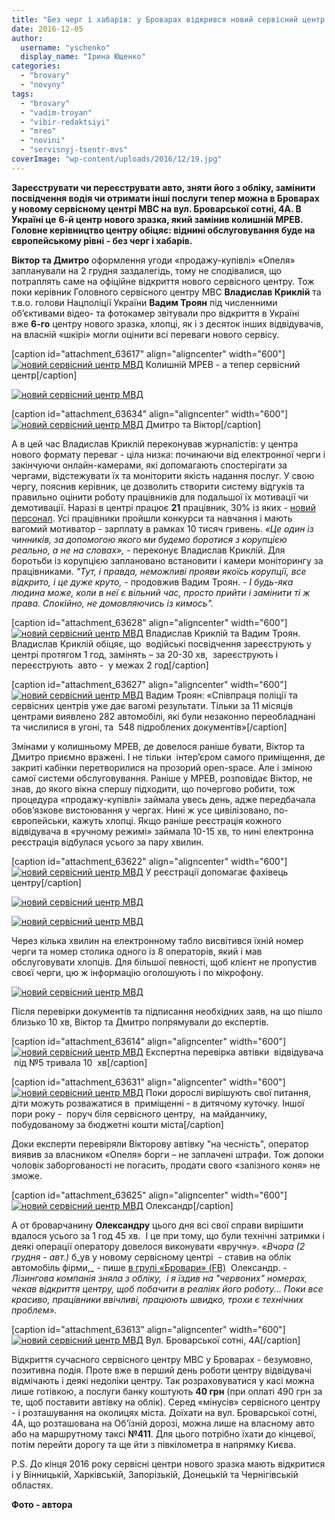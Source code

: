 ```yaml
---
title: "Без черг і хабарів: у Броварах відкрився новий сервісний центр МВС"
date: 2016-12-05
author: 
  username: "yschenko"
  display_name: "Ірина Ющенко"
categories: 
  - "brovary"
  - "novyny"
tags: 
  - "brovary"
  - "vadim-troyan"
  - "vibir-redaktsiyi"
  - "mreo"
  - "novini"
  - "servisnyj-tsentr-mvs"
coverImage: "wp-content/uploads/2016/12/19.jpg"
---
```


**Зареєструвати чи переєструвати авто, зняти його з обліку, замінити посвідчення водія чи отримати інші послуги тепер можна в Броварах у новому сервісному центрі МВС на вул. Броварської сотні, 4А. В Україні це** **6-й центр нового зразка, який замінив колишній МРЕВ.** **Головне керівництво центру обіцяє: віднині обслуговування буде на європейському рівні - без черг і хабарів.**

**Віктор та Дмитро** оформлення угоди «продажу-купівлі» «Опеля» запланували на 2 грудня заздалегідь, тому не сподівалися, що потраплять саме на офіційне відкриття нового сервісного центру. Тож поки керівник Головного сервісного центру МВС **Владислав Криклій** та т.в.о. голови Нацполіції України **Вадим Троян** під численними об’єктивами відео- та фотокамер звітували про відкриття в Україні вже **6-го** центру нового зразка, хлопці, як і з десяток інших відвідувачів, на власній «шкірі» могли оцінити всі переваги нового сервісу.

\[caption id="attachment\_63617" align="aligncenter" width="600"\][![новий сервісний центр МВД](https://mpz.brovary.org/wp-content/uploads/2016/12/5.jpg)](https://mpz.brovary.org/wp-content/uploads/2016/12/5.jpg) Колишній МРЕВ - а тепер сервісний центр\[/caption\]

[![новий сервісний центр МВД](https://mpz.brovary.org/wp-content/uploads/2016/12/9.jpg)](https://mpz.brovary.org/wp-content/uploads/2016/12/9.jpg)

\[caption id="attachment\_63634" align="aligncenter" width="600"\][![новий сервісний центр МВД](https://mpz.brovary.org/wp-content/uploads/2016/12/24.bmp)](https://mpz.brovary.org/wp-content/uploads/2016/12/24.bmp) Дмитро та Віктор\[/caption\]

А в цей час Владислав Криклій переконував журналістів: у центра нового формату переваг - ціла низка: починаючи від електронної черги і закінчуючи онлайн-камерами, які допомагають спостерігати за чергами, відстежувати їх та моніторити якість надання послуг. У свою чергу, пояснив керівник, це дозволить створити систему відгуків та правильно оцінити роботу працівників для подальшої їх мотивації чи демотивації. Наразі в центрі працює **21** працівник, 30% із яких - [новий персонал](https://mpz.brovary.org/zayavky-pryjmayut-24-lypnya-abo-yak-staty-derzhsluzhbovtsem-servisnogo-tsentru-mvs-u-brovarah/). Усі працівники пройшли конкурси та навчання і мають вагомий мотиватор - зарплату в рамках 10 тисяч гривень. _«Це один із чинників, за допомогою якого ми будемо боротися з корупцією реально, а не на словах»,_ - переконує Владислав Криклій. Для боротьби із корупцією заплановано встановити і камери моніторингу за працівниками. _"Тут, і правда, неможливі прояви якоїсь корупції, все відкрито, і це дуже круто,_ - продовжив Вадим Троян. - _І будь-яка людина може, коли в неї є вільний час, просто прийти і замінити ті ж права. Спокійно, не домовляючись із кимось"._

\[caption id="attachment\_63628" align="aligncenter" width="600"\][![новий сервісний центр МВД](https://mpz.brovary.org/wp-content/uploads/2016/12/18.jpg)](https://mpz.brovary.org/wp-content/uploads/2016/12/18.jpg) Владислав Криклій та Вадим Троян. Владислав Криклій обіцяє, що  водійські посвідчення зареєструють у центрі протягом 1 год, замінять – за 20-30 хв,  зареєструють і переєструють  авто -  у межах 2 год\[/caption\]

\[caption id="attachment\_63627" align="aligncenter" width="600"\][![новий сервісний центр МВД](https://mpz.brovary.org/wp-content/uploads/2016/12/17.jpg)](https://mpz.brovary.org/wp-content/uploads/2016/12/17.jpg) Вадим Троян: «Співпраця поліції та сервісних центрів уже дає вагомі результати. Тільки за 11 місяців центрами виявлено 282 автомобілі, які були незаконно переобладнані та числилися в угоні, та  548 підроблених документів»\[/caption\]

Змінами у колишньому МРЕВ, де довелося раніше бувати, Віктор та Дмитро приємно вражені. І не тільки  інтер’єром самого приміщення, де закриті кабінки перетворилися на прозорий open-space. Але і зміною самої системи обслуговування. Раніше у МРЕВ, розповідає Віктор, не знав, до якого вікна спершу підходити, що почергово робити, тож процедура «продажу-купівлі» займала увесь день, адже передбачала обов’язкове вистоювання у чергах. Нині ж усе цивілізовано, по-європейськи, кажуть хлопці. Якщо раніше реєстрація кожного відвідувача в «ручному режимі» займала 10-15 хв, то нині електронна реєстрація відбулася усього за пару хвилин.

\[caption id="attachment\_63622" align="aligncenter" width="600"\][![новий сервісний центр МВД](https://mpz.brovary.org/wp-content/uploads/2016/12/11.jpg)](https://mpz.brovary.org/wp-content/uploads/2016/12/11.jpg) У реєстрації допомагає фахівець центру\[/caption\]

[![новий сервісний центр МВД](https://mpz.brovary.org/wp-content/uploads/2016/12/6.jpg)](https://mpz.brovary.org/wp-content/uploads/2016/12/6.jpg)

[![новий сервісний центр МВД](https://mpz.brovary.org/wp-content/uploads/2016/12/13.jpg)](https://mpz.brovary.org/wp-content/uploads/2016/12/13.jpg)

Через кілька хвилин на електронному табло висвітився їхній номер черги та номер столика одного із 8 операторів, який і мав обслуговувати хлопців. Для більшої певності, щоб клієнт не пропустив своєї черги, цю ж інформацію оголошують і по мікрофону.

[![новий сервісний центр МВД](https://mpz.brovary.org/wp-content/uploads/2016/12/10.jpg)](https://mpz.brovary.org/wp-content/uploads/2016/12/10.jpg)

Після перевірки документів та підписання необхідних заяв, на що пішло близько 10 хв, Віктор та Дмитро попрямували до експертів.

\[caption id="attachment\_63614" align="aligncenter" width="600"\][![новий сервісний центр МВД](https://mpz.brovary.org/wp-content/uploads/2016/12/2.jpg)](https://mpz.brovary.org/wp-content/uploads/2016/12/2.jpg) Експертна перевірка автівки  відвідувача  під №5 тривала 10  хв\[/caption\]

\[caption id="attachment\_63631" align="aligncenter" width="600"\][![новий сервісний центр МВД](https://mpz.brovary.org/wp-content/uploads/2016/12/21.jpg)](https://mpz.brovary.org/wp-content/uploads/2016/12/21.jpg) Поки дорослі вирішують свої питання, діти можуть розважатися в  приміщенні - в дитячому куточку. Іншої пори року -  поруч біля сервісного центру,  на майданчику, побудованому за бюджетні кошти міста\[/caption\]

Доки експерти перевіряли Вікторову автівку "на чесність", оператор виявив за власником «Опеля» борги – не заплачені штрафи. Тож допоки чоловік заборгованості не погасить, продати свого «залізного коня» не зможе.

\[caption id="attachment\_63625" align="aligncenter" width="600"\][![новий сервісний центр МВД](https://mpz.brovary.org/wp-content/uploads/2016/12/15.jpg)](https://mpz.brovary.org/wp-content/uploads/2016/12/15.jpg) Олександр\[/caption\]

А от броварчанину **Олександру** цього дня всі свої справи вирішити вдалося усього за 1 год 45 хв.  І це при тому, що були технічні затримки і деякі операції оператору довелося виконувати «вручну». «_Вчора (2 грудня - авт.)_ б_ув у новому сервісному центрі  - ставив на облік автомобіль фірми,_ - пише [в групі «Бровари» (FB)](http://www.facebook.com/groups/brovary/permalink/1444980778865217/)  Олександр. - _Лізингова компанія зняла з обліку,  і я їздив на "червоних" номерах, чекав відкриття центру, щоб побачити в реаліях його роботу... Поки все красиво, працівники ввічливі, працюють швидко, трохи є технічних проблем»._

\[caption id="attachment\_63613" align="aligncenter" width="600"\][![новий сервісний центр МВД](https://mpz.brovary.org/wp-content/uploads/2016/12/1.jpg)](https://mpz.brovary.org/wp-content/uploads/2016/12/1.jpg) Вул. Броварської сотні, 4А\[/caption\]

Відкриття сучасного сервісного центру МВС у Броварах - безумовно, позитивна подія. Проте вже в перший день роботи центру відвідувачі відмічають і деякі недоліки центру. Так розраховуватися у касі можна лише готівкою, а послуги банку коштують **40 грн** (при оплаті 490 грн за те, щоб поставити автівку на облік). Серед «мінусів» сервісного центру - і розташування на околицях міста. Доїхати на вул. Броварської сотні, 4А, що розташована на Об’їзній дорозі, можна лише на власному авто або на маршрутному таксі **№411**. Для цього потрібно їхати до кінцевої, потім перейти дорогу та ще йти з півкілометра в напрямку Києва.

P.S. До кінця 2016 року сервісні центри нового зразка мають відкритися і у Вінницькій, Харківській, Запорізькій, Донецькій та Чернігівській областях.

**‎Фото - автора**
